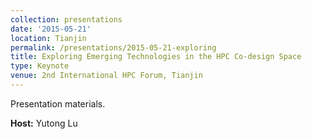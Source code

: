 ```yaml
---
collection: presentations
date: '2015-05-21'
location: Tianjin
permalink: /presentations/2015-05-21-exploring
title: Exploring Emerging Technologies in the HPC Co-design Space
type: Keynote
venue: 2nd International HPC Forum, Tianjin
---
```


Presentation materials.


**Host:** Yutong Lu